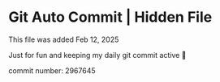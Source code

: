 # Git Auto Commit | Hidden File

This file was added Feb 12, 2025

Just for fun and keeping my daily git commit active 🤪

commit number: 2967645
